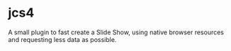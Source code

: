 # jcs4
A small plugin to fast create a Slide Show, using native browser resources and requesting less data as possible.
